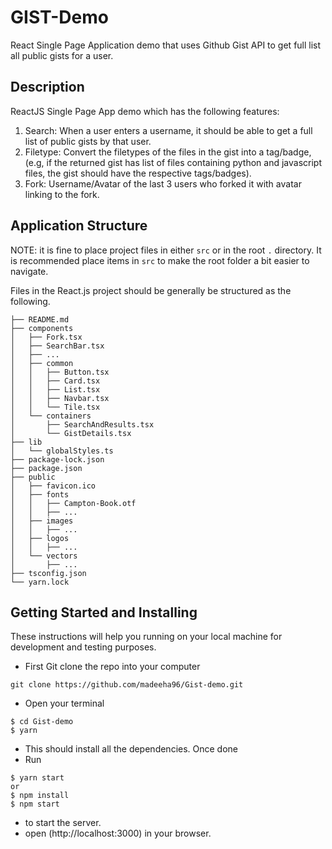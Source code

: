 # GIST-Demo 
React Single Page Application demo that uses Github Gist API to get full list all public gists for a user.

## Description
ReactJS Single Page App demo which has the following features:
1. Search: When a user enters a username, it should be able to get a full list of public gists by that user.
2. Filetype: Convert the filetypes of the files in the gist into a tag/badge, (e.g, if the returned gist has list of files containing python and javascript files, the gist should have the respective tags/badges). 
3. Fork: Username/Avatar of the last 3 users who forked it with avatar linking to the fork. 

## Application Structure

NOTE: it is fine to place project files in either `src` or in the root `.` directory. It is recommended place items in `src` to make the root folder a bit easier to navigate.

Files in the React.js project should be generally be structured as the following.

```
├── README.md
├── components
│   ├── Fork.tsx
│   ├── SearchBar.tsx
│   ├── ...
│   ├── common
│   │   ├── Button.tsx
│   │   ├── Card.tsx
│   │   ├── List.tsx
│   │   ├── Navbar.tsx
│   │   └── Tile.tsx
│   └── containers
│       ├── SearchAndResults.tsx
│       └── GistDetails.tsx
├── lib
│   └── globalStyles.ts
├── package-lock.json
├── package.json
├── public
│   ├── favicon.ico
│   ├── fonts
│   │   ├── Campton-Book.otf
│   │   ├── ...
│   ├── images
│   │   ├── ...
│   ├── logos
│   │   ├── ...
│   └── vectors
│       ├── ...
├── tsconfig.json
└── yarn.lock
```
## Getting Started and Installing
These instructions will help you running on your local machine for development and testing purposes.

* First Git clone the repo into your computer
```
git clone https://github.com/madeeha96/Gist-demo.git
```
* Open your terminal
```
$ cd Gist-demo
$ yarn
```
* This should install all the dependencies. Once done
* Run 
``` 
$ yarn start
or
$ npm install
$ npm start
```
* to start the server.
* open (http://localhost:3000) in your browser. 

